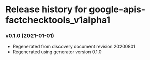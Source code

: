 # Release history for google-apis-factchecktools_v1alpha1

### v0.1.0 (2021-01-01)

* Regenerated from discovery document revision 20200801
* Regenerated using generator version 0.1.0

